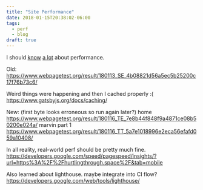 ```yaml
---
title: "Site Performance"
date: 2018-01-15T20:38:02-06:00
tags:
  - perf
  - blog
draft: true
---
```


I should [know]() [a lot]() about performance.

Old:
https://www.webpagetest.org/result/180113_SE_4b08821d56a5ec5b25200c17f76b73c6/

Weird things were happening and then I cached properly :(
https://www.gatsbyjs.org/docs/caching/

New: (first byte looks erroneous so run again later?)
home https://www.webpagetest.org/result/180116_TE_7e8b44f848f9a4871ce08b50200e024a/
marvin part 1 https://www.webpagetest.org/result/180116_TT_5a7e1018996e2eca56efafd059a10408/

In all reality, real-world perf should be pretty much fine.
https://developers.google.com/speed/pagespeed/insights/?url=https%3A%2F%2Fhurtlingthrough.space%2F&tab=mobile

Also learned about lighthouse. maybe integrate into CI flow?
https://developers.google.com/web/tools/lighthouse/


